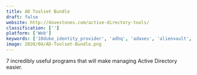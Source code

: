 ```yaml
---
title: AD Toolset Bundle
draft: false 
website: http://dovestones.com/active-directory-tools/
classification: ['']
platform: ['Web']
keywords: ['10duke_identity_provider', 'adhq', 'adaxes', 'alienvault', 'auth0', 'auvik', 'behaviosec', 'blackberry_enterprise_mobility_suite', 'centrify_identity_service', 'directory_manager', 'google_cloud_iam', 'jamf_pro', 'jscrambler', 'kaseya_vsa', 'manageengine_admanager_plus', 'okta', 'optimal_idm', 'ping_identity', 'siemonster', 'sailpoint_identityiq', 'sysmalogic_ad_report_builder', 'xenmobile']
image: 2020/04/AD-Toolset-Bundle.png
---
```

7 incredibly useful programs that will make managing Active Directory easier.